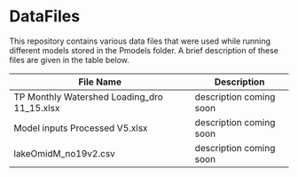 <h1 align = "left"> DataFiles </h1>

This repository contains various data files that were used while running different models stored in the Pmodels folder. A brief description of these files are given in the table below.

|File Name|Description|
|-------------|-----------------------------------|
|TP Monthly Watershed Loading_dro 11_15.xlsx| description coming soon|
|Model inputs Processed V5.xlsx| description coming soon|
|lakeOmidM_no19v2.csv| description coming soon|
